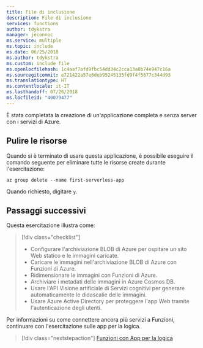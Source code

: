 ```yaml
---
title: File di inclusione
description: File di inclusione
services: functions
author: tdykstra
manager: jeconnoc
ms.service: multiple
ms.topic: include
ms.date: 06/25/2018
ms.author: tdykstra
ms.custom: include file
ms.openlocfilehash: 1c4aaf7afd9fbc54dd34c2cca13a8b74e947c16a
ms.sourcegitcommit: e721422a57e6deb95245135fd9f4f5677c344d93
ms.translationtype: HT
ms.contentlocale: it-IT
ms.lasthandoff: 07/26/2018
ms.locfileid: "40079477"
---
```

È stata completata la creazione di un'applicazione completa e senza server con i servizi di Azure.

## <a name="clean-up-resources"></a>Pulire le risorse

Quando si è terminato di usare questa applicazione, è possibile eseguire il comando seguente per eliminare tutte le risorse create durante l'esercitazione:

```azurecli
az group delete --name first-serverless-app
```

Quando richiesto, digitare `y`.  

## <a name="next-steps"></a>Passaggi successivi

Questa esercitazione illustra come:
> [!div class="checklist"]
> * Configurare l'archiviazione BLOB di Azure per ospitare un sito Web statico e le immagini caricate.
> * Caricare le immagini nell'archiviazione BLOB di Azure con Funzioni di Azure.
> * Ridimensionare le immagini con Funzioni di Azure.
> * Archiviare i metadati delle immagini in Azure Cosmos DB.
> * Usare l'API Visione artificiale di Servizi cognitivi per generare automaticamente le didascalie delle immagini.
> * Usare Azure Active Directory per proteggere l'app Web tramite l'autenticazione degli utenti.

Per informazioni su come connettere ancora più servizi a Funzioni, continuare con l'esercitazione sulle app per la logica. 

> [!div class="nextstepaction"]
> [Funzioni con App per la logica](https://docs.microsoft.com/azure/azure-functions/functions-twitter-email)